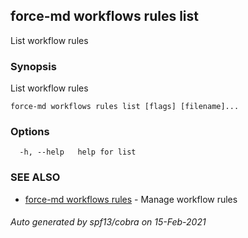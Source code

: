 ## force-md workflows rules list

List workflow rules

### Synopsis

List workflow rules

```
force-md workflows rules list [flags] [filename]...
```

### Options

```
  -h, --help   help for list
```

### SEE ALSO

* [force-md workflows rules](force-md_workflows_rules.md)	 - Manage workflow rules

###### Auto generated by spf13/cobra on 15-Feb-2021
